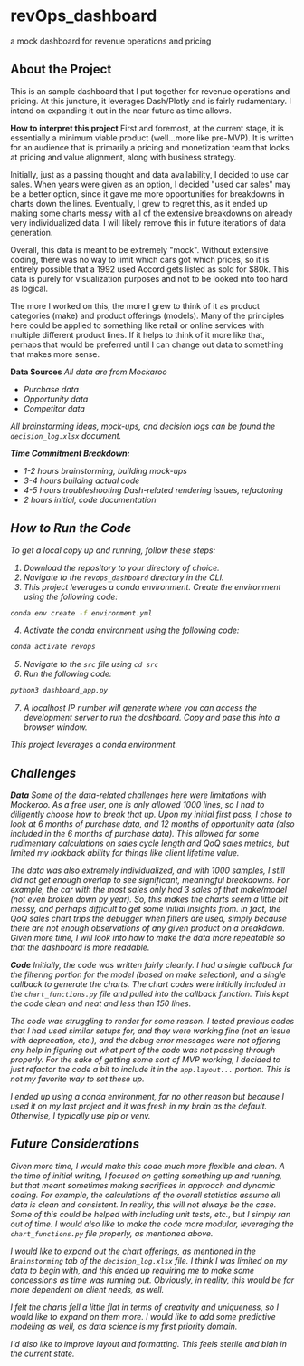 # revOps_dashboard
a mock dashboard for revenue operations and pricing


<!-- ABOUT THE PROJECT -->
## About the Project

This is an sample dashboard that I put together for revenue operations and pricing. At this juncture, it leverages Dash/Plotly and is fairly rudamentary. I intend on expanding it out in the near future as time allows.

<b>How to interpret this project</b>
First and foremost, at the current stage, it is essentially a minimum viable product (well...more like pre-MVP). It is written for an audience that is primarily a pricing and monetization team that looks at pricing and value alignment, along with business strategy.

Initially, just as a passing thought and data availability, I decided to use car sales. When years were given as an option, I decided "used car sales" may be a better option, since it gave me more opportunities for breakdowns in charts down the lines. Eventually, I grew to regret this, as it ended up making some charts messy with all of the extensive breakdowns on already very individualized data. I will likely remove this in future iterations of data generation.

Overall, this data is meant to be extremely "mock". Without extensive coding, there was no way to limit which cars got which prices, so it is entirely possible that a 1992 used Accord gets listed as sold for $80k. This data is purely for visualization purposes and not to be looked into too hard as logical.

The more I worked on this, the more I grew to think of it as product categories (make) and product offerings (models). Many of the principles here could be applied to something like retail or online services with multiple different product lines. If it helps to think of it more like that, perhaps that would be preferred until I can change out data to something that makes more sense.

<b>Data Sources</b>
<i>All data are from Mockaroo <i>
- Purchase data
- Opportunity data
- Competitor data

All brainstorming ideas, mock-ups, and decision logs can be found the `decision_log.xlsx` document.

<b>Time Commitment Breakdown:</b>
- 1-2 hours brainstorming, building mock-ups
- 3-4 hours building actual code
- 4-5 hours troubleshooting Dash-related rendering issues, refactoring
- 2 hours initial, code documentation

<!-- RUN THE CODE -->
## How to Run the Code

To get a local copy up and running, follow these steps:

1) Download the repository to your directory of choice.
2) Navigate to the `revops_dashboard` directory in the CLI.
3) This project leverages a conda environment. Create the environment using the following code:
```sh
conda env create -f environment.yml
```
4) Activate the conda environment using the following code:
```sh
conda activate revops
```
5) Navigate to the `src` file using `cd src`
6) Run the following code:
```sh
python3 dashboard_app.py
```
7) A localhost IP number will generate where you can access the development server to run the dashboard. Copy and pase this into a browser window.

This project leverages a conda environment.


<!-- CHALLENGES -->
## Challenges

<b>Data</b>
Some of the data-related challenges here were limitations with <i>Mockeroo</i>. As a free user, one is only allowed 1000 lines, so I had to diligently choose how to break that up. Upon my initial first pass, I chose to look at 6 months of purchase data, and 12 months of opportunity data (also included in the 6 months of purchase data). This allowed for some rudimentary calculations on sales cycle length and QoQ sales metrics, but limited my lookback ability for things like client lifetime value.

The data was also extremely individualized, and with 1000 samples, I still did not get enough overlap to see significant, meaningful breakdowns. For example, the car with the most sales only had 3 sales of that make/model (not even broken down by year). So, this makes the charts seem a little bit messy, and perhaps difficult to get some initial insights from. In fact, the QoQ sales chart trips the debugger when filters are used, simply because there are not enough observations of any given product on a breakdown. Given more time, I will look into how to make the data more repeatable so that the dashboard is more readable.

<b>Code</b>
Initially, the code was written fairly cleanly. I had a single callback for the filtering portion for the model (based on make selection), and a single callback to generate the charts. The chart codes were initially included in the `chart_functions.py` file and pulled into the callback function. This kept the code clean and neat and less than 150 lines.

The code was struggling to render for some reason. I tested previous codes that I had used similar setups for, and they were working fine (not an issue with deprecation, etc.), and the debug error messages were not offering any help in figuring out what part of the code was not passing through properly. For the sake of getting some sort of MVP working, I decided to just refactor the code a bit to include it in the `app.layout...` portion. This is not my favorite way to set these up.

I ended up using a conda environment, for no other reason but because I used it on my last project and it was fresh in my brain as the default. Otherwise, I typically use pip or venv.

<!-- FUTURE CONSIDERATIONS -->
## Future Considerations

Given more time, I would make this code much more flexible and clean. A the time of initial writing, I focused on getting something up and running, but that meant sometimes making sacrifices in approach and dynamic coding. For example, the calculations of the overall statistics assume all data is clean and consistent. In reality, this will not always be the case. Some of this could be helped with including unit tests, etc., but I simply ran out of time. I would also like to make the code more modular, leveraging the `chart_functions.py` file properly, as mentioned above.

I would like to expand out the chart offerings, as mentioned in the `Brainstorming` tab of the `decision_log.xlsx` file. I think I was limited on my data to begin with, and this ended up requiring me to make some concessions as time was running out. Obviously, in reality, this would be far more dependent on client needs, as well.

I felt the charts fell a little flat in terms of creativity and uniqueness, so I would like to expand on them more. I would like to add some predictive modeling as well, as data science is my first priority domain.

I'd also like to improve layout and formatting. This feels sterile and blah in the current state.